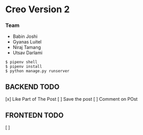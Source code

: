 # Creo Version 2

### Team

- Babin Joshi
- Gyanas Luitel 
- Niraj Tamang
- Utsav Darlami
 
```
$ pipenv shell 
$ pipenv install
$ python manage.py runserver 
```

## BACKEND TODO 

[x] Like Part of The Post 
[ ] Save the post 
[ ] Comment on POst 

## FRONTEDN TODO

[ ]

